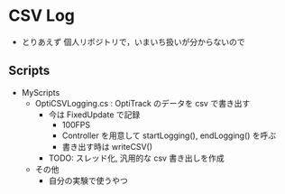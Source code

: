 # CSV Log

- とりあえず 個人リポジトリで，いまいち扱いが分からないので

## Scripts

- MyScripts
  - OptiCSVLogging.cs : OptiTrack のデータを csv で書き出す
	  - 今は FixedUpdate で記録
		  - 100FPS
		- Controller を用意して startLogging(), endLogging() を呼ぶ
		- 書き出す時は writeCSV()
    - TODO: スレッド化, 汎用的な csv 書き出しを作成
  - その他
    - 自分の実験で使うやつ
